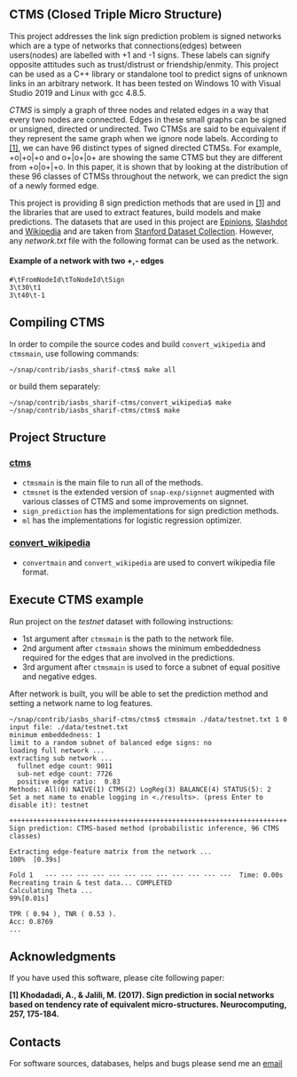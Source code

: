 ## CTMS (Closed Triple Micro Structure)

This project addresses the link sign prediction problem is signed networks which are a type of networks that connections(edges) between users(nodes) are labelled with +1 and -1 signs. These labels can signify opposite attitudes such as trust/distrust or friendship/enmity. This project can be used as a C++ library or standalone tool to predict signs of unknown links in an arbitrary network. It has been tested on Windows 10 with Visual Studio 2019 and Linux with gcc 4.8.5.

*CTMS* is simply a graph of three nodes and related edges in a way that every two nodes are connected. Edges in these small graphs can be signed or unsigned, directed or undirected. Two CTMSs are said to be equivalent if they represent the same graph when we ignore node labels. According to [\[1\]](#acknowledgments), we can have 96 distinct types of signed directed CTMSs. For example, +o|+o|+o and o+|o+|o+ are showing the same CTMS but they are different from +o|o+|+o. In this paper, it is shown that by looking at the distribution of these 96 classes of CTMSs throughout the network, we can predict the sign of a newly formed edge.

This project is providing 8 sign prediction methods that are used in [\[1\]](#acknowledgments) and the libraries that are used to extract features, build models and make predictions. The datasets that are used in this project are [Epinions](http://snap.stanford.edu/data/soc-sign-epinions.html), [Slashdot](http://snap.stanford.edu/data/soc-sign-Slashdot090221.html) and [Wikipedia](http://snap.stanford.edu/data/wiki-Elec.html) and are taken from [Stanford Dataset Collection](http://snap.stanford.edu/data/index.html#signnets). However, any *network.txt* file with the following format can be used as the network.
#### Example of a network with two +,- edges
```
#\tFromNodeId\tToNodeId\tSign
3\t30\t1
3\t40\t-1
```

## Compiling CTMS

In order to compile the source codes and build `convert_wikipedia`
and `ctmsmain`, use following commands:
```
~/snap/contrib/iasbs_sharif-ctms$ make all
```
or build them separately:
```
~/snap/contrib/iasbs_sharif-ctms/convert_wikipedia$ make
~/snap/contrib/iasbs_sharif-ctms/ctms$ make
```

## Project Structure
### [ctms](ctms)
- `ctmsmain` is the main file to run all of the methods.
- `ctmsnet` is the extended version of `snap-exp/signnet` augmented with various classes of CTMS and some improvements on signnet.
- `sign_prediction` has the implementations for sign prediction methods.
- `ml` has the implementations for logistic regression optimizer.

### [convert_wikipedia](convert_wikipedia)

- `convertmain` and `convert_wikipedia` are used to convert wikipedia file format.


## Execute CTMS example
Run project on the *testnet* dataset with following instructions:
- 1st argument after `ctmsmain` is the path to the network file.
- 2nd argument after `ctmsmain` shows the minimum embeddedness required for the edges that are involved in the predictions.
- 3rd argument after `ctmsmain` is used to force a subnet of equal positive and negative edges.

After network is built, you will be able to set the prediction method and setting a network name to log features.

```
~/snap/contrib/iasbs_sharif-ctms/ctms$ ctmsmain ./data/testnet.txt 1 0
input file: ./data/testnet.txt
minimum embeddedness: 1
limit to a random subnet of balanced edge signs: no
loading full network ...
extracting sub network ...
  fullnet edge count: 9011
  sub-net edge count: 7726
  positive edge ratio:  0.83
Methods: All(0) NAIVE(1) CTMS(2) LogReg(3) BALANCE(4) STATUS(5): 2
Set a net name to enable logging in <./results>. (press Enter to disable it): testnet

++++++++++++++++++++++++++++++++++++++++++++++++++++++++++++++++++++++
Sign prediction: CTMS-based method (probabilistic inference, 96 CTMS classes)

Extracting edge-feature matrix from the network ...
100%  [0.39s]

Fold 1   --- --- --- --- --- --- --- --- --- --- --- ---  Time: 0.00s
Recreating train & test data... COMPLETED
Calculating Theta ...
99%[0.01s]

TPR ( 0.94 ), TNR ( 0.53 ).
Acc: 0.8769
...
```




## Acknowledgments

If you have used this software, please cite following paper:

**[1] Khodadadi, A., & Jalili, M. (2017). Sign prediction in social networks based
on tendency rate of equivalent micro-structures. Neurocomputing, 257, 175-184.**


## Contacts


For software sources, databases, helps and bugs please send me an [email](mailto:abt.kod@gmail.com)
